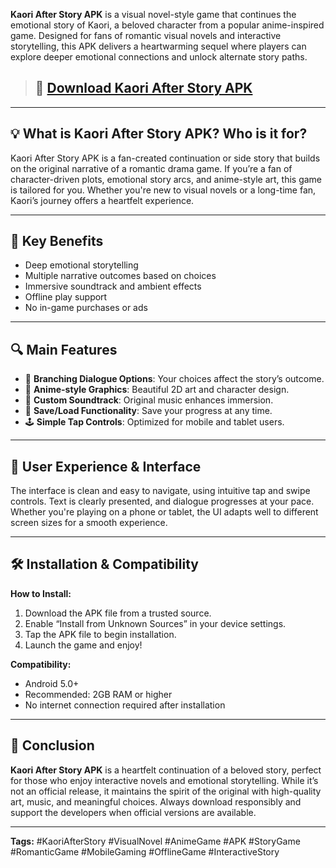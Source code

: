 **Kaori After Story APK** is a visual novel-style game that continues the emotional story of Kaori, a beloved character from a popular anime-inspired game. Designed for fans of romantic visual novels and interactive storytelling, this APK delivers a heartwarming sequel where players can explore deeper emotional connections and unlock alternate story paths.

>## 🔗 [Download Kaori After Story APK](https://apkmodjoy.net/kaori-after-story/)
---

## 💡 What is Kaori After Story APK? Who is it for?

Kaori After Story APK is a fan-created continuation or side story that builds on the original narrative of a romantic drama game. If you’re a fan of character-driven plots, emotional story arcs, and anime-style art, this game is tailored for you. Whether you're new to visual novels or a long-time fan, Kaori’s journey offers a heartfelt experience.

---

## 🌟 Key Benefits

* Deep emotional storytelling
* Multiple narrative outcomes based on choices
* Immersive soundtrack and ambient effects
* Offline play support
* No in-game purchases or ads

---

## 🔍 Main Features

* 📘 **Branching Dialogue Options**: Your choices affect the story’s outcome.
* 🎨 **Anime-style Graphics**: Beautiful 2D art and character design.
* 🎵 **Custom Soundtrack**: Original music enhances immersion.
* 📖 **Save/Load Functionality**: Save your progress at any time.
* 🕹️ **Simple Tap Controls**: Optimized for mobile and tablet users.

---

## 🧭 User Experience & Interface

The interface is clean and easy to navigate, using intuitive tap and swipe controls. Text is clearly presented, and dialogue progresses at your pace. Whether you're playing on a phone or tablet, the UI adapts well to different screen sizes for a smooth experience.

---

## 🛠️ Installation & Compatibility

**How to Install:**

1. Download the APK file from a trusted source.
2. Enable “Install from Unknown Sources” in your device settings.
3. Tap the APK file to begin installation.
4. Launch the game and enjoy!

**Compatibility:**

* Android 5.0+
* Recommended: 2GB RAM or higher
* No internet connection required after installation

---

## 📝 Conclusion

**Kaori After Story APK** is a heartfelt continuation of a beloved story, perfect for those who enjoy interactive novels and emotional storytelling. While it’s not an official release, it maintains the spirit of the original with high-quality art, music, and meaningful choices. Always download responsibly and support the developers when official versions are available.

---

**Tags:** #KaoriAfterStory #VisualNovel #AnimeGame #APK #StoryGame #RomanticGame #MobileGaming #OfflineGame #InteractiveStory
<!--

**Here are some ideas to get you started:**

🙋‍♀️ A short introduction - what is your organization all about?
🌈 Contribution guidelines - how can the community get involved?
👩‍💻 Useful resources - where can the community find your docs? Is there anything else the community should know?
🍿 Fun facts - what does your team eat for breakfast?
🧙 Remember, you can do mighty things with the power of [Markdown](https://docs.github.com/github/writing-on-github/getting-started-with-writing-and-formatting-on-github/basic-writing-and-formatting-syntax)
-->
